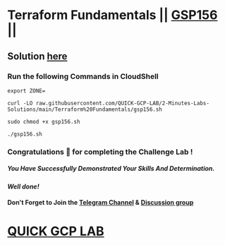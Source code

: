 # Terraform Fundamentals || [GSP156](https://www.cloudskillsboost.google/focuses/1208?parent=catalog) ||

## Solution [here](https://youtu.be/qjpt7hElKjw)

### Run the following Commands in CloudShell

```
export ZONE=
```
```
curl -LO raw.githubusercontent.com/QUICK-GCP-LAB/2-Minutes-Labs-Solutions/main/Terraform%20Fundamentals/gsp156.sh

sudo chmod +x gsp156.sh

./gsp156.sh
```

### Congratulations 🎉 for completing the Challenge Lab !

##### *You Have Successfully Demonstrated Your Skills And Determination.*

#### *Well done!*

#### Don't Forget to Join the [Telegram Channel](https://t.me/QuickGcpLab) & [Discussion group](https://t.me/QuickGcpLabChats)

# [QUICK GCP LAB](https://www.youtube.com/@quickgcplab)
